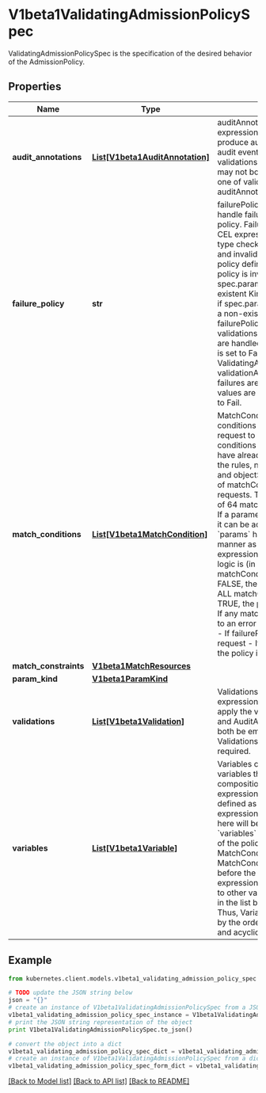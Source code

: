 # V1beta1ValidatingAdmissionPolicySpec

ValidatingAdmissionPolicySpec is the specification of the desired behavior of the AdmissionPolicy.

## Properties

Name | Type | Description | Notes
------------ | ------------- | ------------- | -------------
**audit_annotations** | [**List[V1beta1AuditAnnotation]**](V1beta1AuditAnnotation.md) | auditAnnotations contains CEL expressions which are used to produce audit annotations for the audit event of the API request. validations and auditAnnotations may not both be empty; a least one of validations or auditAnnotations is required. | [optional] 
**failure_policy** | **str** | failurePolicy defines how to handle failures for the admission policy. Failures can occur from CEL expression parse errors, type check errors, runtime errors and invalid or mis-configured policy definitions or bindings.  A policy is invalid if spec.paramKind refers to a non-existent Kind. A binding is invalid if spec.paramRef.name refers to a non-existent resource.  failurePolicy does not define how validations that evaluate to false are handled.  When failurePolicy is set to Fail, ValidatingAdmissionPolicyBinding validationActions define how failures are enforced.  Allowed values are Ignore or Fail. Defaults to Fail. | [optional] 
**match_conditions** | [**List[V1beta1MatchCondition]**](V1beta1MatchCondition.md) | MatchConditions is a list of conditions that must be met for a request to be validated. Match conditions filter requests that have already been matched by the rules, namespaceSelector, and objectSelector. An empty list of matchConditions matches all requests. There are a maximum of 64 match conditions allowed.  If a parameter object is provided, it can be accessed via the &#x60;params&#x60; handle in the same manner as validation expressions.  The exact matching logic is (in order):   1. If ANY matchCondition evaluates to FALSE, the policy is skipped.   2. If ALL matchConditions evaluate to TRUE, the policy is evaluated.   3. If any matchCondition evaluates to an error (but none are FALSE):      - If failurePolicy&#x3D;Fail, reject the request      - If failurePolicy&#x3D;Ignore, the policy is skipped | [optional] 
**match_constraints** | [**V1beta1MatchResources**](V1beta1MatchResources.md) |  | [optional] 
**param_kind** | [**V1beta1ParamKind**](V1beta1ParamKind.md) |  | [optional] 
**validations** | [**List[V1beta1Validation]**](V1beta1Validation.md) | Validations contain CEL expressions which is used to apply the validation. Validations and AuditAnnotations may not both be empty; a minimum of one Validations or AuditAnnotations is required. | [optional] 
**variables** | [**List[V1beta1Variable]**](V1beta1Variable.md) | Variables contain definitions of variables that can be used in composition of other expressions. Each variable is defined as a named CEL expression. The variables defined here will be available under &#x60;variables&#x60; in other expressions of the policy except MatchConditions because MatchConditions are evaluated before the rest of the policy.  The expression of a variable can refer to other variables defined earlier in the list but not those after. Thus, Variables must be sorted by the order of first appearance and acyclic. | [optional] 

## Example

```python
from kubernetes.client.models.v1beta1_validating_admission_policy_spec import V1beta1ValidatingAdmissionPolicySpec

# TODO update the JSON string below
json = "{}"
# create an instance of V1beta1ValidatingAdmissionPolicySpec from a JSON string
v1beta1_validating_admission_policy_spec_instance = V1beta1ValidatingAdmissionPolicySpec.from_json(json)
# print the JSON string representation of the object
print V1beta1ValidatingAdmissionPolicySpec.to_json()

# convert the object into a dict
v1beta1_validating_admission_policy_spec_dict = v1beta1_validating_admission_policy_spec_instance.to_dict()
# create an instance of V1beta1ValidatingAdmissionPolicySpec from a dict
v1beta1_validating_admission_policy_spec_form_dict = v1beta1_validating_admission_policy_spec.from_dict(v1beta1_validating_admission_policy_spec_dict)
```
[[Back to Model list]](../README.md#documentation-for-models) [[Back to API list]](../README.md#documentation-for-api-endpoints) [[Back to README]](../README.md)


